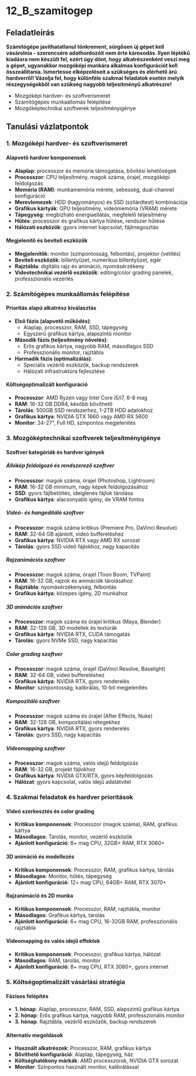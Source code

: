 # 12_B_szamitogep

## Feladatleírás

**Számítógépe javíthatatlanul tönkrement, sürgősen új gépet kell vásárolnia - szerencsére adathordozóit nem érte károsodás. Ilyen léptékű kiadásra nem készült fel, ezért úgy dönt, hogy alkatrészenként veszi meg a gépet, ugyanakkor mozgóképi munkára alkalmas konfigurációt kell összeállítania. Ismertesse elképzeléseit a szükséges és elérhető árú hardverről! Vázolja fel, hogy különféle szakmai feladatok esetén melyik részegységekből van szükség nagyobb teljesítményű alkatrészre!**

- Mozgóképi hardver- és szoftverismeret
- Számítógépes munkaállomás felépítése
- Mozgóképtechnikai szoftverek teljesítményigénye


## Tanulási vázlatpontok

### 1. Mozgóképi hardver- és szoftverismeret

#### Alapvető hardver komponensek
- **Alaplap**: processzor és memória támogatása, bővítési lehetőségek
- **Processzor**: CPU teljesítmény, magok száma, órajel, mozgóképi feldolgozás
- **Memória (RAM)**: munkamemória mérete, sebesség, dual-channel konfiguráció
- **Merevlemezek**: HDD (hagyományos) és SSD (szilárdtest) kombinációja
- **Grafikus kártyák**: GPU teljesítmény, videómemória (VRAM) mérete
- **Tápegység**: megbízható energiaellátás, megfelelő teljesítmény
- **Hűtés**: processzor és grafikus kártya hűtése, rendszer hűtése
- **Hálózati eszközök**: gyors internet kapcsolat, fájlmegosztás

#### Megjelenítő és beviteli eszközök
- **Megjelenítők**: monitor (színpontosság, felbontás), projektor (vetítés)
- **Beviteli eszközök**: billentyűzet, numerikus billentyűzet, egér
- **Rajztábla**: digitális rajz és animáció, nyomásérzékeny
- **Videotechnikai vezérlő eszközök**: editing/color grading panelek, professzionális vezérlés

### 2. Számítógépes munkaállomás felépítése

#### Prioritás alapú alkatrész kiválasztás
- **Első fázis (alapvető működés)**:
  - Alaplap, processzor, RAM, SSD, tápegység
  - Egyszerű grafikus kártya, alapszintű monitor
- **Második fázis (teljesítmény növelés)**:
  - Erős grafikus kártya, nagyobb RAM, másodlagos SSD
  - Professzionális monitor, rajztábla
- **Harmadik fázis (optimalizálás)**:
  - Speciális vezérlő eszközök, backup rendszerek
  - Hálózati infrastruktúra fejlesztése

#### Költségoptimalizált konfiguráció
- **Processzor**: AMD Ryzen vagy Intel Core i5/i7, 6-8 mag
- **RAM**: 16-32 GB DDR4, később bővíthető
- **Tárolás**: 500GB SSD rendszerhez, 1-2TB HDD adatokhoz
- **Grafikus kártya**: NVIDIA GTX 1660 vagy AMD RX 5600
- **Monitor**: 24-27", Full HD, színpontos megjelenítés

### 3. Mozgóképtechnikai szoftverek teljesítményigénye

#### Szoftver kategóriák és hardver igények

##### Állókép feldolgozó és rendszerező szoftver
- **Processzor**: magok száma, órajel (Photoshop, Lightroom)
- **RAM**: 16-32 GB minimum, nagy képek feldolgozásához
- **SSD**: gyors fájlbetöltés, ideiglenes fájlok tárolása
- **Grafikus kártya**: alacsonyabb igény, de VRAM fontos

##### Videó- és hangeditáló szoftver
- **Processzor**: magok száma kritikus (Premiere Pro, DaVinci Resolve)
- **RAM**: 32-64 GB ajánlott, videó buffereléshez
- **Grafikus kártya**: NVIDIA RTX vagy AMD RX sorozat
- **Tárolás**: gyors SSD videó fájlokhoz, nagy kapacitás

##### Rajzanimációs szoftver
- **Processzor**: magok száma, órajel (Toon Boom, TVPaint)
- **RAM**: 16-32 GB, rajzok és animációk tárolásához
- **Rajztábla**: nyomásérzékenység, felbontás
- **Grafikus kártya**: közepes igény, 2D munkához

##### 3D animációs szoftver
- **Processzor**: magok száma és órajel kritikus (Maya, Blender)
- **RAM**: 32-128 GB, 3D modellek és textúrák
- **Grafikus kártya**: NVIDIA RTX, CUDA támogatás
- **Tárolás**: gyors NVMe SSD, nagy kapacitás

##### Color grading szoftver
- **Processzor**: magok száma, órajel (DaVinci Resolve, Baselight)
- **RAM**: 32-64 GB, videó buffereléshez
- **Grafikus kártya**: NVIDIA RTX, gyors renderelés
- **Monitor**: színpontosság, kalibrálás, 10-bit megjelenítés

##### Kompozitáló szoftver
- **Processzor**: magok száma és órajel (After Effects, Nuke)
- **RAM**: 32-128 GB, kompozitálási rétegekhez
- **Grafikus kártya**: NVIDIA RTX, gyors renderelés
- **Tárolás**: gyors SSD, nagy kapacitás

##### Videomapping szoftver
- **Processzor**: magok száma, valós idejű feldolgozás
- **RAM**: 16-32 GB, projekt fájlokhoz
- **Grafikus kártya**: NVIDIA GTX/RTX, gyors képfeldolgozás
- **Hálózat**: gyors kapcsolat, valós idejű adatátvitel

### 4. Szakmai feladatok és hardver prioritások

#### Videó szerkesztés és color grading
- **Kritikus komponensek**: Processzor (magok száma), RAM, grafikus kártya
- **Másodlagos**: Tárolás, monitor, vezérlő eszközök
- **Ajánlott konfiguráció**: 8+ mag CPU, 32GB+ RAM, RTX 3060+

#### 3D animáció és modellezés
- **Kritikus komponensek**: Processzor, RAM, grafikus kártya, tárolás
- **Másodlagos**: Monitor, hűtés, tápegység
- **Ajánlott konfiguráció**: 12+ mag CPU, 64GB+ RAM, RTX 3070+

#### Rajzanimáció és 2D munka
- **Kritikus komponensek**: Processzor, RAM, rajztábla, monitor
- **Másodlagos**: Grafikus kártya, tárolás
- **Ajánlott konfiguráció**: 6+ mag CPU, 16-32GB RAM, professzionális rajztábla

#### Videomapping és valós idejű effektek
- **Kritikus komponensek**: Processzor, grafikus kártya, hálózat
- **Másodlagos**: RAM, tárolás, monitor
- **Ajánlott konfiguráció**: 8+ mag CPU, RTX 3060+, gyors internet

### 5. Költségoptimalizált vásárlási stratégia

#### Fázisos felépítés
- **1. hónap**: Alaplap, processzor, RAM, SSD, alapszintű grafikus kártya
- **2. hónap**: Erős grafikus kártya, nagyobb RAM, professzionális monitor
- **3. hónap**: Rajztábla, vezérlő eszközök, backup rendszerek

#### Alternatív megoldások
- **Használt alkatrészek**: Processzor, RAM, grafikus kártya
- **Bővíthető konfiguráció**: Alaplap, tápegység, ház
- **Költséghatékony márkák**: AMD processzorok, NVIDIA GTX sorozat
- **Monitor**: Színpontos használt monitor, kalibrálással
